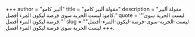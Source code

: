 +++
author = "ألبير كامو"
title = "مقولة ألبير كامو"
description = "مقولة ألبير كامو: ليست الحرية سوى فرصة ليكون المرء أفضل."
quote = '''ليست الحرية سوى فرصة ليكون المرء أفضل.'''
slug = "ليست-الحرية-سوى-فرصة-ليكون-المرء-أفضل"
+++
ليست الحرية سوى فرصة ليكون المرء أفضل.
